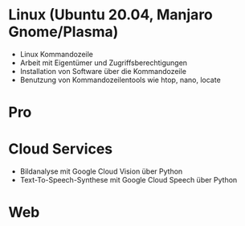  
# Linux (Ubuntu 20.04, Manjaro Gnome/Plasma)

- Linux Kommandozeile
- Arbeit mit Eigentümer und Zugriffsberechtigungen
- Installation von Software über die Kommandozeile
- Benutzung von Kommandozeilentools wie htop, nano, locate



# Pro


# Cloud Services

- Bildanalyse mit Google Cloud Vision über Python
- Text-To-Speech-Synthese mit Google Cloud Speech über Python

# Web

